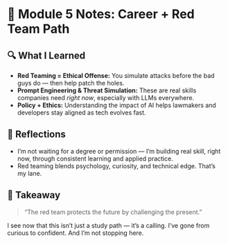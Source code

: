 # 🧭 Module 5 Notes: Career + Red Team Path

## 🔍 What I Learned

- **Red Teaming = Ethical Offense:** You simulate attacks before the bad guys do — then help patch the holes.
- **Prompt Engineering & Threat Simulation:** These are real skills companies need *right now*, especially with LLMs everywhere.
- **Policy + Ethics:** Understanding the impact of AI helps lawmakers and developers stay aligned as tech evolves fast.

## 🧠 Reflections

- I’m not waiting for a degree or permission — I’m building real skill, right now, through consistent learning and applied practice.
- Red teaming blends psychology, curiosity, and technical edge. That’s my lane.

## 🚀 Takeaway

> “The red team protects the future by challenging the present.”

I see now that this isn’t just a study path — it’s a calling. I’ve gone from curious to confident. And I’m not stopping here.


